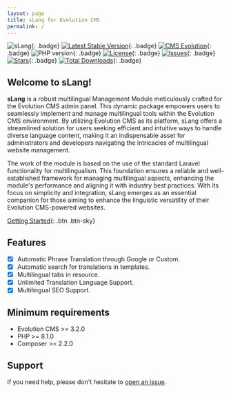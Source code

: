 ```yaml
---
layout: page
title: sLang for Evolution CMS
permalink: /
---
```


![sLang](https://github.com/Seiger/slang/releases/download/v1.0.0/sLang.jpg){: .badge}
[![Latest Stable Version](https://img.shields.io/packagist/v/seiger/slang?label=version)](https://packagist.org/packages/seiger/slang){: .badge}
[![CMS Evolution](https://img.shields.io/badge/CMS-Evolution-brightgreen.svg)](https://github.com/evolution-cms/evolution){: .badge}
![PHP version](https://img.shields.io/packagist/php-v/seiger/slang){: .badge}
[![License](https://img.shields.io/packagist/l/seiger/slang)](https://packagist.org/packages/seiger/slang){: .badge}
[![Issues](https://img.shields.io/github/issues/Seiger/slang)](https://github.com/Seiger/slang/issues){: .badge}
[![Stars](https://img.shields.io/packagist/stars/Seiger/slang)](https://packagist.org/packages/seiger/slang){: .badge}
[![Total Downloads](https://img.shields.io/packagist/dt/seiger/slang)](https://packagist.org/packages/seiger/slang){: .badge}

## Welcome to sLang!

**sLang** is a robust multilingual Management Module meticulously crafted for the Evolution CMS
admin panel. This dynamic package empowers users to seamlessly implement and manage
multilingual tools within the Evolution CMS environment. By utilizing Evolution CMS
as its platform, sLang offers a streamlined solution for users seeking efficient and
intuitive ways to handle diverse language content, making it an indispensable asset 
for administrators and developers navigating the intricacies of multilingual website 
management.

The work of the module is based on the use of the standard Laravel functionality for
multilingualism. This foundation ensures a reliable and well-established framework for
managing multilingual aspects, enhancing the module's performance and aligning it with
industry best practices. With its focus on simplicity and integration, sLang emerges as
an essential companion for those aiming to enhance the linguistic versatility of their
Evolution CMS-powered websites.

[Getting Started]({{site.baseurl}}/getting-started/){: .btn .btn-sky}

## Features

- [x] Automatic Phrase Translation through Google or Custom.
- [x] Automatic search for translations in templates.
- [x] Multilingual tabs in resource.
- [x] Unlimited Translation Language Support.
- [x] Multilingual SEO Support.

## Minimum requirements

- Evolution CMS >= 3.2.0
- PHP >= 8.1.0
- Composer >= 2.2.0

## Support

If you need help, please don't hesitate to [open an issue]({{site.support}}).
